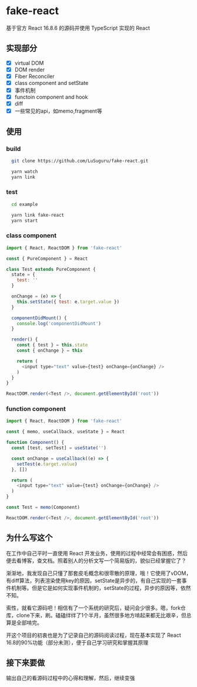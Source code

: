 # fake-react

基于官方 React 16.8.6 的源码并使用 TypeScript 实现的 React

## 实现部分

- [x] virtual DOM
- [x] DOM render
- [x] Fiber Reconciler
- [x] class component and setState
- [x] 事件机制
- [x] functoin component and hook
- [x] diff 
- [x] 一些常见的api，如memo,fragment等

## 使用

### build

``` sh
  git clone https://github.com/LuSuguru/fake-react.git

  yarn watch 
  yarn link 
````

### test
```sh
  cd example

  yarn link fake-react
  yarn start
```

### class component
``` javascript
import { React, ReactDOM } from 'fake-react'

const { PureComponent } = React

class Test extends PureComponent {
  state = {
    test: ''
  }

  onChange = (e) => {
    this.setState({ test: e.target.value })
  }

  componentDidMount() {
    console.log('componentDidMount')
  }

  render() {
    const { test } = this.state
    const { onChange } = this

    return (
      <input type="text" value={test} onChange={onChange} />
    )
  }
}

ReactDOM.render(<Test />, document.getElementById('root'))
```

### function component
``` javascript
import { React, ReactDOM } from 'fake-react'

const { memo, useCallback, useState } = React

function Component() {
  const [test, setTest] = useState('')

  const onChange = useCallback((e) => {
    setTest(e.target.value)
  }, [])

  return (
    <input type="text" value={test} onChange={onChange} />
  )
}

const Test = memo(Component)

ReactDOM.render(<Test />, document.getElementById('root'))
```

## 为什么写这个

在工作中自己平时一直使用 React 开发业务，使用的过程中经常会有困惑，然后便去看博客，查文档。照着别人的分析文写一个简易版的，貌似已经掌握它了？

渐渐地，我发现自己只懂了那套皮毛概念和很零散的原理，哦！它使用了vDOM，有diff算法，列表渲染使用key的原因，setState是异步的，有自己实现的一套事件机制等。但是它是如何实现事件机制的，setState的过程，异步的原因等，依然不知。

索性，就看它源码吧！相信有了一个系统的研究后，疑问会少很多。嗯，fork仓库，clone下来，刷。磕磕绊绊了1个半月，虽然很多地方啃起来都无比艰辛，但总算是全部啃完。

开这个项目的初衷也是为了记录自己的源码阅读过程，现在基本实现了 React 16.8的90%功能（部分未测），便于自己学习研究和掌握其原理

## 接下来要做

输出自己的看源码过程中的心得和理解，然后，继续变强

